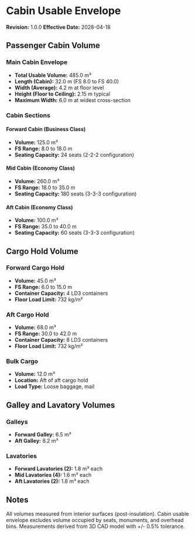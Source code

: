 # Cabin Usable Envelope
**Revision:** 1.0.0
**Effective Date:** 2028-04-18

## Passenger Cabin Volume

### Main Cabin Envelope
- **Total Usable Volume:** 485.0 m³
- **Length (Cabin):** 32.0 m (FS 8.0 to FS 40.0)
- **Width (Average):** 4.2 m at floor level
- **Height (Floor to Ceiling):** 2.15 m typical
- **Maximum Width:** 6.0 m at widest cross-section

### Cabin Sections

#### Forward Cabin (Business Class)
- **Volume:** 125.0 m³
- **FS Range:** 8.0 to 18.0 m
- **Seating Capacity:** 24 seats (2-2-2 configuration)

#### Mid Cabin (Economy Class)
- **Volume:** 260.0 m³
- **FS Range:** 18.0 to 35.0 m
- **Seating Capacity:** 180 seats (3-3-3 configuration)

#### Aft Cabin (Economy Class)
- **Volume:** 100.0 m³
- **FS Range:** 35.0 to 40.0 m
- **Seating Capacity:** 60 seats (3-3-3 configuration)

## Cargo Hold Volume

### Forward Cargo Hold
- **Volume:** 45.0 m³
- **FS Range:** 6.0 to 15.0 m
- **Container Capacity:** 4 LD3 containers
- **Floor Load Limit:** 732 kg/m²

### Aft Cargo Hold
- **Volume:** 68.0 m³
- **FS Range:** 30.0 to 42.0 m
- **Container Capacity:** 8 LD3 containers
- **Floor Load Limit:** 732 kg/m²

### Bulk Cargo
- **Volume:** 12.0 m³
- **Location:** Aft of aft cargo hold
- **Load Type:** Loose baggage, mail

## Galley and Lavatory Volumes

### Galleys
- **Forward Galley:** 6.5 m³
- **Aft Galley:** 8.2 m³

### Lavatories
- **Forward Lavatories (2):** 1.8 m³ each
- **Mid Lavatories (4):** 1.6 m³ each
- **Aft Lavatories (2):** 1.8 m³ each

## Notes
All volumes measured from interior surfaces (post-insulation). Cabin usable envelope excludes volume occupied by seats, monuments, and overhead bins. Measurements derived from 3D CAD model with +/- 0.5% tolerance.
